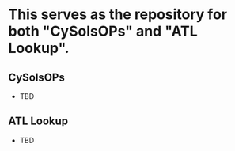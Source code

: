 # This serves as the repository for both "CySolsOPs" and "ATL Lookup".

## CySolsOPs

* TBD

## ATL Lookup

* TBD
